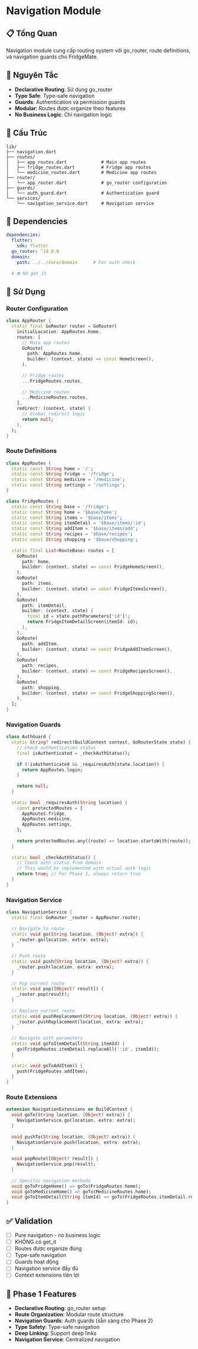 # Navigation Module

## 📋 Tổng Quan

Navigation module cung cấp routing system với go_router, route definitions, và navigation guards cho FridgeMate.

## 🎯 Nguyên Tắc

- **Declarative Routing**: Sử dụng go_router
- **Type Safe**: Type-safe navigation
- **Guards**: Authentication và permission guards
- **Modular**: Routes được organize theo features
- **No Business Logic**: Chỉ navigation logic

## 📁 Cấu Trúc

```
lib/
├── navigation.dart
├── routes/
│   ├── app_routes.dart             # Main app routes
│   ├── fridge_routes.dart          # Fridge app routes
│   └── medicine_routes.dart        # Medicine app routes
├── router/
│   └── app_router.dart             # go_router configuration
├── guards/
│   └── auth_guard.dart             # Authentication guard
└── services/
    └── navigation_service.dart     # Navigation service
```

## 🔧 Dependencies

```yaml
dependencies:
  flutter:
    sdk: flutter
  go_router: ^14.0.0
  domain:
    path: ../../core/domain      # For auth check
  
  # ❌ NO get_it
```

## 📝 Sử Dụng

### Router Configuration

```dart
class AppRouter {
  static final GoRouter router = GoRouter(
    initialLocation: AppRoutes.home,
    routes: [
      // Main app routes
      GoRoute(
        path: AppRoutes.home,
        builder: (context, state) => const HomeScreen(),
      ),
      
      // Fridge routes
      ...FridgeRoutes.routes,
      
      // Medicine routes
      ...MedicineRoutes.routes,
    ],
    redirect: (context, state) {
      // Global redirect logic
      return null;
    },
  );
}
```

### Route Definitions

```dart
class AppRoutes {
  static const String home = '/';
  static const String fridge = '/fridge';
  static const String medicine = '/medicine';
  static const String settings = '/settings';
}

class FridgeRoutes {
  static const String base = '/fridge';
  static const String home = '$base/home';
  static const String items = '$base/items';
  static const String itemDetail = '$base/items/:id';
  static const String addItem = '$base/items/add';
  static const String recipes = '$base/recipes';
  static const String shopping = '$base/shopping';
  
  static final List<RouteBase> routes = [
    GoRoute(
      path: home,
      builder: (context, state) => const FridgeHomeScreen(),
    ),
    GoRoute(
      path: items,
      builder: (context, state) => const FridgeItemsScreen(),
    ),
    GoRoute(
      path: itemDetail,
      builder: (context, state) {
        final id = state.pathParameters['id']!;
        return FridgeItemDetailScreen(itemId: id);
      },
    ),
    GoRoute(
      path: addItem,
      builder: (context, state) => const FridgeAddItemScreen(),
    ),
    GoRoute(
      path: recipes,
      builder: (context, state) => const FridgeRecipesScreen(),
    ),
    GoRoute(
      path: shopping,
      builder: (context, state) => const FridgeShoppingScreen(),
    ),
  ];
}
```

### Navigation Guards

```dart
class AuthGuard {
  static String? redirect(BuildContext context, GoRouterState state) {
    // Check authentication status
    final isAuthenticated = _checkAuthStatus();
    
    if (!isAuthenticated && _requiresAuth(state.location)) {
      return AppRoutes.login;
    }
    
    return null;
  }
  
  static bool _requiresAuth(String location) {
    const protectedRoutes = [
      AppRoutes.fridge,
      AppRoutes.medicine,
      AppRoutes.settings,
    ];
    
    return protectedRoutes.any((route) => location.startsWith(route));
  }
  
  static bool _checkAuthStatus() {
    // Check auth status from domain
    // This would be implemented with actual auth logic
    return true; // For Phase 1, always return true
  }
}
```

### Navigation Service

```dart
class NavigationService {
  static final GoRouter _router = AppRouter.router;
  
  // Navigate to route
  static void go(String location, {Object? extra}) {
    _router.go(location, extra: extra);
  }
  
  // Push route
  static void push(String location, {Object? extra}) {
    _router.push(location, extra: extra);
  }
  
  // Pop current route
  static void pop([Object? result]) {
    _router.pop(result);
  }
  
  // Replace current route
  static void pushReplacement(String location, {Object? extra}) {
    _router.pushReplacement(location, extra: extra);
  }
  
  // Navigate with parameters
  static void goToItemDetail(String itemId) {
    go(FridgeRoutes.itemDetail.replaceAll(':id', itemId));
  }
  
  static void goToAddItem() {
    push(FridgeRoutes.addItem);
  }
}
```

### Route Extensions

```dart
extension NavigationExtensions on BuildContext {
  void goTo(String location, {Object? extra}) {
    NavigationService.go(location, extra: extra);
  }
  
  void pushTo(String location, {Object? extra}) {
    NavigationService.push(location, extra: extra);
  }
  
  void popRoute([Object? result]) {
    NavigationService.pop(result);
  }
  
  // Specific navigation methods
  void goToFridgeHome() => goTo(FridgeRoutes.home);
  void goToMedicineHome() => goTo(MedicineRoutes.home);
  void goToItemDetail(String itemId) => goTo(FridgeRoutes.itemDetail.replaceAll(':id', itemId));
}
```

## ✅ Validation

- [ ] Pure navigation - no business logic
- [ ] KHÔNG có get_it
- [ ] Routes được organize đúng
- [ ] Type-safe navigation
- [ ] Guards hoạt động
- [ ] Navigation service đầy đủ
- [ ] Context extensions tiện lợi

## 🚀 Phase 1 Features

- **Declarative Routing**: go_router setup
- **Route Organization**: Modular route structure
- **Navigation Guards**: Auth guards (sẵn sàng cho Phase 2)
- **Type Safety**: Type-safe navigation
- **Deep Linking**: Support deep links
- **Navigation Service**: Centralized navigation